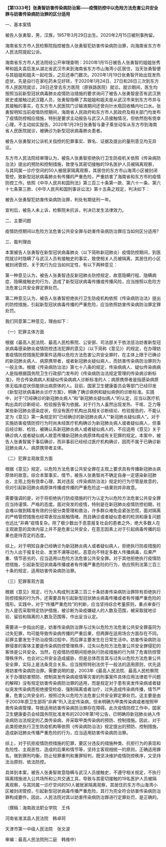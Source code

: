 **【第1333号】张勇智妨害传染病防治案——疫情防控中以危险方法危害公共安全罪与妨害传染病防治罪的区分适用**

一、基本案情

被告人张勇智，男，汉族，1957年3月29日出生。2020年2月15日被刑事拘留。

海南省东方市人民检察院指控被告人张勇智犯妨害传染病防治罪，向海南省东方市人民法院提起公诉。

海南省东方市人民法院经公开审理查明：2020年1月15日被告人张勇智的姐姐张秀琴和姐夫袁启发从湖北省武汉市来到海南省东方市山海湾小区居住，当天张勇智便与其姐姐和姐夫一起吃饭，之后还串门数次。2020年1月19日张勇智开始出现发热症状，先是自行在家吃药未见好转，于2020年1月24日、27日和28日三次到东方市人民医院就诊，28日还曾去东方医院（原铁路医院）就诊。就诊期间，医生均按照当前新型冠状病毒肺炎疫情防治措施的要求询问了被告人张勇智是否有武汉旅居史或接触过武汉籍人员，张勇智隐瞒了其姐姐和姐夫是从武汉市来到东方市并与其接触的事实，在东方市人民医院门诊输液期间还曾向针水瓶回收桶内吐口水。张勇智明知当前疫情防控期间，海南省人民政府和东方市人民政府及相关部门均发布了疫情防控相应措施，特别是要求主动报告与武汉人员接触情况，但依然抱有侥幸心理，不主动如实报告。2020年1月29日张勇智与妻子乘坐动车从东方市到海南省人民医院就诊，被确诊为新型冠状病毒肺炎患者。

被告人张勇智对公诉机关指控的犯罪事实、罪名、证据及提出的量刑意见均无异议。

东方市人民法院经审理认为，被告人张勇智拒绝执行卫生防疫机关依照《传染病防治法》提出的预防和控制措施，致使与其密切接触的19名医护人员被隔离观察，与其同属一诊疗空间的50人被居家隔离观察，其居住的东方市山海湾小区被封闭管控，致新型冠状病毒肺炎有传播的严重危险，严重妨害了海南省和东方市的疫情防控工作。依照《中华人民共和国刑法》第三百三十条第一款、第六十一条、第六十七条第三款、《中华人民共和国刑事诉讼法》第十五条之规定，判决如下：

被告人张勇智犯妨害传染病防治罪，判处有期徒刑一年。

宣判后，被告人未上诉，检察院未抗诉，判决已发生法律效力。

二、主要问题

疫情防控期间以危险方法危害公共安全罪与妨害传染病防治罪应当如何区分适用?

三、裁判理由

本案被告人张勇智在新型冠状病毒肺炎（以下简称新冠肺炎）疫情防控期间，到医院就诊时隐瞒了与武汉人员有接触史的事实，致使相关人员被隔离，其居住的小区被封闭管控，关于其行为应当如何定性，有以下两种意见：

第一种意见认为，被告人张勇智违反新冠肺炎防控规定，故意隐瞒行程、隐瞒病症、隐瞒接触史的行为，造成了新型冠状病毒传播或传播风险，应当按照以危险方法危害公共安全罪定罪处罚。

第二种意见认为，被告人张勇智拒绝执行卫生防疫机构依照《传染病防治法》提出的防控措施，引起新型冠状病毒传播的严重危险，应当依照妨害传染病防治罪定罪处罚。

我们同意第二种意见，理由如下：

（一）犯罪主体方面

根据《最高人民法院、最高人民检察院、公安部、司法部关于依法惩治妨害新型冠状病毒感染肺炎疫情防控违法犯罪的意见》（以下简称《意见》）的规定，在办理妨害疫情防控措施犯罪案件适用以危险方法危害公共安全罪时，在主体上限于已确诊的新冠肺炎病人、病原携带者，或者新冠肺炎疑似病人，而妨害传染病防治罪则为一般主体。根据《传染病防治法》第七十八条的规定，传染病病人、疑似传染病病人是指根据国务院卫生行政部门发布的《传染病防治法规定管理的传染病诊断标准》，符合传染病病人和疑似传染病病人诊断标准的人；病原携带者是指感染病原体无临床症状但能排出病原体的人。目前，国家卫生健康委员会等部门已经印发《新型冠状病毒肺炎诊疗方案》，明确了确诊病例和疑似病例的诊断标准。实践中，对于“已经确诊的新冠肺炎病人”和“新冠肺炎疑似病人”的认定，应当以医疗机构出具的诊断结论、检验报告等为依据。对于行为人虽然出现发热、干咳、乏力等某些新冠肺炎感染症状，但没有医疗机构出具相关诊断结论、检验报告的，不能认定为《意见》第一条规定的“已经确诊的新冠肺炎病人”“新冠肺炎疑似病人”。对于实施妨害疫情防控行为时尚未经医疗机构确诊为新冠肺炎病人或者疑似病人，但事后经诊断、检验，被确认系新冠肺炎病人或者疑似病人的，不应适用《意见》关于确诊病人或者疑似病人故意传播新冠肺炎病原体构成有关犯罪的规定。本案中，被告人张勇智属于事后确诊，而非事前已经经过医疗机构确诊，因而不属于已确诊新冠肺炎病人、病原携带者主体。

（二）犯罪主观故意方面

根据《意见》规定，以危险方法危害公共安全罪在主观上要求具有传播新冠肺炎病原体的故意。综合本案事实、情节，被告人张勇智尚不确定自身一定感染新冠肺炎，主观上抱有侥幸心理，其对违反《传染病防治法》规定的行为尽管是故意的，但对引起新冠肺炎病原体传播或传播的严重危险这一结果则并非故意。

需要强调的是，对于将拒绝执行防疫措施的行为认定为以危险方法危害公共安全罪应当持谨慎、严格的态度。面对突发的疫情，特别是在新冠肺炎疫情防控初期，社会难以做到精准有效的分层分类管理和救治，许多群众难免会紧张恐慌，面对隔离的严格管控措施也经常表现出抵触情绪，而且确诊或者疑似患者的检测和康复问题也远比“非典”疫情复杂。除了极少数出于恶意报复社会的患者之外，绝大多数人在主观故意的具体内容上并不是危害公共安全，在意志因素上对于引起病毒传播的后果也是持否定的态度。

综上，对于明知自身已经确诊为新冠肺炎病人或者疑似病人，拒绝执行防疫措施的行为人出于报复社会、发泄不满等动机，恶意向不特定多数人传播病毒，后果严重、情节恶劣的，应当适用以危险方法危害公共安全罪。对于其他拒绝执行疫情防控措施，引起新型冠状病毒传播或者有传播严重危险的行为，依应照刑法第三百三十条的规定，适用妨害传染病防治罪。

（三）犯罪客观方面

根据《意见》规定，行为人构成刑法第三百三十条妨害传染病防治罪除有拒绝执行防控措施的行为外，还需要具有引起新型冠状肺炎病毒传播或者有传播严重危险的情形。实践中，对于“传播严重危险”的判断，应当坚持综合考量原则，重点审查行为人是否采取特定防护措施，被诊断为染疫嫌疑人的人数及范围，被采取就地诊验、留验和隔离的人数及范围等，作出妥当认定。

需要进一步指出的是，妨害传染病防治罪与过失以危险方法危害公共安全罪虽同为过失犯罪，均可能导致传染病传播的严重后果，但两罪在适用场合方面存在不同。前罪主要发生于防治疫情过程中，而后罪主要发生在日常生活中。妨害传染病防治罪侵害的客体主要是传染病防控管理秩序，过失以危险方法危害公共安全罪侵犯的客体是公共安全。当然，在疫情防控期间拒绝执行防疫措施的行为除了危害防控管理秩序外，也会对公共安全造成威胁，但是总体而言其与过失以危险方法危害公共安全罪，实际上是法条竞合关系，应当按照特别法优于一般法的适用原则，优先适用妨害传染病防治罪。需要说明的是，2003年《最高人民法院、最高人民检察院关于办理妨害预防、控制突发传染病疫情等灾害的刑事案件具体应用法律若干问题的解释》没有规定妨害传染病防治罪的适用，而是规定对于患有突发传染病或者疑似突发传染病而拒绝接受检疫、强制隔离或者治疗，过失造成传染病传播，情节严重，危害公共安全的，按照过失以危险方法危害公共安全罪定罪处罚。这主要是由于2003年原卫生部将“非典”列入法定传染病，但未明确为甲类传染病或者按照甲类传染病管理，导致适用妨害传染病防治罪存在障碍。此次疫情防控工作中，国家卫生健康委员会经国务院批准发布的2020年第1号公告，已明确将新冠肺炎纳入传染病防治法规定的乙类传染病，并采取甲类传染病的预防、控制措施。因此，对于此类拒绝执行卫生防疫机构等依照《传染病防治法》规定提出的预防、控制措施，造成新冠肺炎传播严重危险的行为，应当适用妨害传染病防治罪。

综上，对于抗拒疫情防控措施的犯罪，要区分违反的措施种类、抗拒行为的表现和危险性、主观恶性、造成的后果和情节等，坚持主客观相统一的原则，正确适用罪名，做到罪刑均衡，防止轻罪重判和重罪轻判，既坚决维护疫情防控秩序，又坚持法治原则、依法防控。

具体到本案，被告人张勇智故意隐瞒与武汉人员接触史，不遵守相关规定，不执行隔离措施进入公共场所和公共交通工具，导致与其密切接触的19名医护人员被隔离观察，与其同属一诊疗空间的50人被居家隔离观察，其居住的东方市山海湾小区被封闭管控，引起新型冠状病毒传播严重危险，其行为完全符合妨害传染病防治罪构成要件。因此，人民法院对其以妨害传染病防治罪进行定罪处罚，是正确的。

（撰稿：海南政法职业学院　王伟

河南省淮滨县人民法院　韩卓珂

天津市第一中级人民法院　张文波

审编：最高人民法院刑二庭　韩维中）
